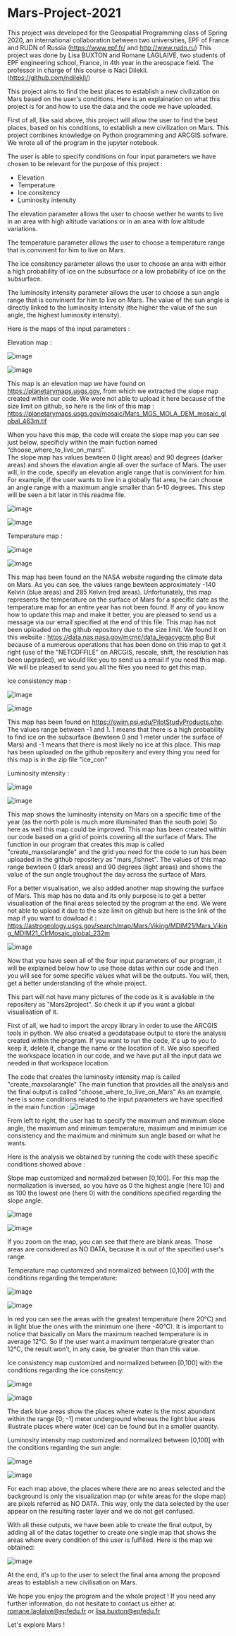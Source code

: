 # Mars-Project-2021
This project was developed for the Geospatial Programming class of Spring 2020, an international collaboration between two universities, EPF of France and RUDN of Russia
(https://www.epf.fr/ and http://www.rudn.ru)
This project was done by Lisa BUXTON and Romane LAGLAIVE, two students of EPF engineering  school, France, in 4th year in the areospace field. 
The professor in charge of this course is Naci Dilekli. (https://github.com/ndilekli/)



This project aims to find the best places to establish a new civilization on Mars based on the user's conditions.
Here is an explaination on what this project is for and how to use the data and the code we have uploaded. 

First of all, like said above, this project will allow the user to find the best places, based on his conditions, to establish a new civilization on Mars. This project 
combines knowledge on Python programming and ARCGIS sofware. We wrote all of the program in the jupyter notebook.

The user is able to specify conditions on four input parameters we have chosen to be relevant for the purpose of this project : 
- Elevation 
- Temperature
- Ice consitency 
- Luminosity intensity 

The elevation parameter allows the user to choose wether he wants to live in an area with high altitude variations  or in an area with low altitude variations. 

The temperature parameter allows the user to choose a temperature range that is convinient for him to live on Mars. 

The ice consitency parameter allows the user to choose an area with either a high probability of ice on the subsurface or a low probability of ice on the subsurface. 

The luminosity intensity parameter allows the user to choose a sun angle range that is convinient for him to live on Mars. The value of the sun angle is directly linked to
the luminosity intensity (the higher the value of the sun angle, the highest luminosity intensity).

Here is the maps of the input parameters : 

Elevation map : 

![image](https://user-images.githubusercontent.com/80962680/112129372-a650d480-8bc7-11eb-92dd-93c6a1f9eefa.png)

![image](https://user-images.githubusercontent.com/80962680/112119774-f9be2500-8bbd-11eb-9294-9634b80e4f47.png)

This map is an elevation map we have found on https://planetarymaps.usgs.gov, from which we extracted the slope map created within our code. We were not able to upload it here because of the size limit on github, so here is the link of this map : https://planetarymaps.usgs.gov/mosaic/Mars_MGS_MOLA_DEM_mosaic_global_463m.tif

When you have this map, the code will create the slope map you can see just below, specificly within the main fuction named “choose_where_to_live_on_mars”.  
The slope map has values bewteen 0 (light areas) and 90 degrees (darker areas) and shows the elavation angle all over the surface of Mars. The user will, in the code, specify an elevation angle range that is convinient for him. For example, if the user wants to live in a globally flat area, he can choose an angle range with a maximum angle smaller than 5-10 degrees. This step will be seen a bit later in this readme file. 

![image](https://user-images.githubusercontent.com/80962680/112129445-b668b400-8bc7-11eb-94fa-ff2136661e49.png)

![image](https://user-images.githubusercontent.com/80962680/112120209-4e61a000-8bbe-11eb-8c8a-b211a7e5d823.png)

Temperature map :

![image](https://user-images.githubusercontent.com/80962680/112129470-bd8fc200-8bc7-11eb-84da-4538e9ee738c.png)

![image](https://user-images.githubusercontent.com/80962680/112120333-646f6080-8bbe-11eb-8d81-6a702969f249.png)

This map has been found on the NASA website regarding the climate data on Mars. As you can see, the values range bewteen approximately -140 Kelvin (blue areas) and 285 Kelvin (red areas). Unfortunately, this map represents the temperature on the surface of Mars for a specific date as the temperature map for an entire year has not been found. If any of you know how to update this map and make it better, you are pleased to send us a message via our email specified at the end of this file. This map has not been uploaded on the github repositery due to the size limit. We found it on this website : https://data.nas.nasa.gov/mcmc/data_legacygcm.php But because of a numerous operations that has been done on this map to get it right (use of the "NETCDFFILE" on ARCGIS, rescale, shift, the resolution has been upgraded), we would like you to send us a email if you need this map. We will be pleased to send you all the files you need to get this map.


Ice consistency map : 

![image](https://user-images.githubusercontent.com/80962680/112129496-c2ed0c80-8bc7-11eb-9692-06affc6ea936.png)

![image](https://user-images.githubusercontent.com/80962680/112121604-b5338900-8bbf-11eb-8f3e-b3d8b2f70577.png)

This map has been found on https://swim.psi.edu/PilotStudyProducts.php. The values range between -1 and 1. 1 means that there is a high probability to find ice on the subsurface (bewteen 0 and 1 meter under the surface of Mars) and -1 means that there is most likely no ice at this place. This map has been uploaded on the github repositery and every thing you need for this map is in the zip file "ice_con"


Luminosity intensity :

![image](https://user-images.githubusercontent.com/80962680/112129519-c7192a00-8bc7-11eb-93a0-128168b98635.png)

![image](https://user-images.githubusercontent.com/80962680/112121878-03e12300-8bc0-11eb-81a5-a00dba3ff93c.png)

This map shows the luminosity intensity on Mars on a specific time of the year (as the north pole is much more illuminated than the south pole) So here as well this map could be improved. This map has been created within our code based on a grid of points covering all the surface of Mars. The function in our program that creates this map is called "create_maxsolarangle" and the grid you need for the code to run has been uploaded in the github repositery as "mars_fishnet". The values of this map range bewteen 0 (dark areas) and 90 degrees (light areas) and shows the value of the sun angle troughout the day across the surface of Mars. 


For a better visualisation, we also added another map showing the surface of Mars. This map has no data and its only purpose is to get a better visualisation of the final areas selected by the program at the end. We were not able to upload it due to the size limit on github but here is the link of the map if you want to dowload it : https://astrogeology.usgs.gov/search/map/Mars/Viking/MDIM21/Mars_Viking_MDIM21_ClrMosaic_global_232m

![image](https://user-images.githubusercontent.com/80962680/112121942-12c7d580-8bc0-11eb-9081-7dab90b26c84.png)

Now that you have seen all of the four input parameters of our program, it will be explained below how to use those datas within our code and then you will see for some specific values what will be the outputs. You will, then, get a better understanding of the whole project. 

This part will not have many pictures of the code as it is available in the repositery as "Mars2project". So check it up if you want a global visualisation of it.

First of all, we had to import the arcpy library in order to use the ARCGIS tools in python. 
We also created a geodatabase output to store the analysis created within the program. If you want to run the code, it's up to you to keep it, delete it, change the name or the location of it. 
We also specified the workspace location in our code, and we have put all the input data we needed in that workspace location.

The code that creates the luminosity intensity map is called "create_maxsolarangle"
The main function that provides all the analysis and the final output is called "choose_where_to_live_on_Mars"
As an example, here is some conditions related to the input parameters we have specified in the main function : 
![image](https://user-images.githubusercontent.com/80962680/112122269-64706000-8bc0-11eb-816e-3d0b505801bc.png)

From left to right, the user has to specify the maximum and minimum slope angle, the maximum and minimum temperature, maximum and minimum ice consistency and the maximum and minimum sun angle based on what he wants.

Here is the analysis we obtained by running the code with these specific conditions showed above : 

Slope map customized and normalized between [0,100]. For this map the normalization is inversed, so you have as 0 the highest angle (here 10) and as 100 the lowest one (here 0) with the conditions specified regarding the slope angle: 

![image](https://user-images.githubusercontent.com/80962680/112122865-fc6e4980-8bc0-11eb-9fd6-4271f67fa552.png)

![image](https://user-images.githubusercontent.com/80962680/112122837-f6786880-8bc0-11eb-96a0-eb7f0b494d5c.png)

If you zoom on the map, you can see that there are blank areas. Those areas are considered as NO DATA, because it is out of the specified user's range. 

Temperature map customized and normalized between [0,100] with the conditions regarding the temperature: 

![image](https://user-images.githubusercontent.com/80962680/112123091-3b040400-8bc1-11eb-9eef-3c4d40d1fab3.png)

![image](https://user-images.githubusercontent.com/80962680/112123072-35a6b980-8bc1-11eb-80e5-8022ec161e5c.png)

In red you can see the areas with the greatest temperature (here 20°C) and in light blue the ones with the minimum one (here -40°C). It is important to notice that basically on Mars the maximum reached temperature is in average 12°C. So if the user want a maximum temperature greater than 12°C, the result won’t, in any case, be greater than than this value.

Ice consistency map customized and normalized between [0,100] with the conditions regarding the ice consitency:

![image](https://user-images.githubusercontent.com/80962680/112123692-c5e4fe80-8bc1-11eb-800e-dcfe087148f3.png)

![image](https://user-images.githubusercontent.com/80962680/112123635-b796e280-8bc1-11eb-8b51-6dbc2830e578.png)

The dark blue areas show the places where water is the most abundant within the range [0; -1] meter underground whereas the light blue areas illustrate places where water (ice) can be found but in a smaller quantity.

 Luminosity intensity map customized and normalized between [0,100] with the conditions regarding the sun angle:
 
![image](https://user-images.githubusercontent.com/80962680/112124028-32f89400-8bc2-11eb-92a9-249d66b61b40.png)

![image](https://user-images.githubusercontent.com/80962680/112124003-2b38ef80-8bc2-11eb-93f8-b7ac9aae0422.png)

For each map above, the places where there are no areas selected and the background is only the visualization map (or white areas for the slope map) are pixels referred as NO DATA. This way, only the data selected by the user appear on the resulting raster layer and we do not get confused.

With all these outputs, we have been able to create the final output, by adding all of the datas together to create one single map that shows the areas where every condition of the user is fulfilled. 
Here is the map we obtained: 

![image](https://user-images.githubusercontent.com/80962680/112124066-3db32900-8bc2-11eb-9eaa-cda1aa5b9817.png)

At the end, it's up to the user to select the final area among the proposed areas to establish a new civilisation on Mars. 

We hope you enjoy the program and the whole project ! If you need any further information, do not hesitate to contact us either at: romane.laglaive@epfedu.fr or  lisa.buxton@epfedu.fr

Let's explore Mars !
